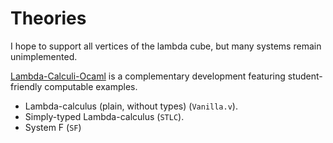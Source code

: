 # Theories

I hope to support all vertices of the lambda cube,
but many systems remain unimplemented.

[Lambda-Calculi-Ocaml](https://github.com/rudynicolop/Lambda-Calculi-OCaml)
is a complementary development
featuring student-friendly computable examples.

- Lambda-calculus (plain, without types) (`Vanilla.v`).
- Simply-typed Lambda-calculus (`STLC`).
- System F (`SF`)